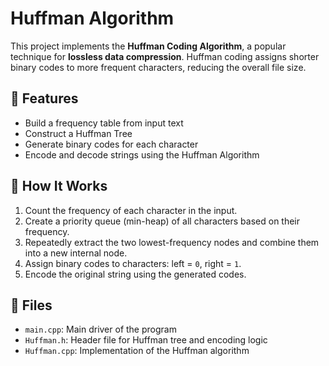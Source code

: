# Huffman Algorithm

This project implements the **Huffman Coding Algorithm**, a popular technique for **lossless data compression**. Huffman coding assigns shorter binary codes to more frequent characters, reducing the overall file size.

## 📌 Features

- Build a frequency table from input text
- Construct a Huffman Tree
- Generate binary codes for each character
- Encode and decode strings using the Huffman Algorithm

## 🧠 How It Works

1. Count the frequency of each character in the input.
2. Create a priority queue (min-heap) of all characters based on their frequency.
3. Repeatedly extract the two lowest-frequency nodes and combine them into a new internal node.
4. Assign binary codes to characters: left = `0`, right = `1`.
5. Encode the original string using the generated codes.

## 📂 Files

- `main.cpp`: Main driver of the program
- `Huffman.h`: Header file for Huffman tree and encoding logic
- `Huffman.cpp`: Implementation of the Huffman algorithm
